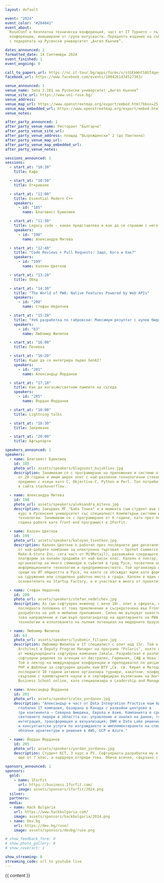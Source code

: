 ```yaml
---
layout: default

event: "2024"
event_color: "#284841"
event_about:
  RuseConf е безплатна техническа конференция, част от IT Турнето – пътуващи из България
  конференции, инициирани от група ентусиасти. Поредното издание на събитието се организира
  с подкрепата на Русенски университет „Ангел Кънчев“.

dates_announced: 1
formatted_date: 14 Септември 2024
event_finished: 1
event_ongoing: 0

call_to_papers_url: https://nc.it-tour.bg/apps/forms/s/stGEkWntS8GT4geydtAwG5Fb
facebook_url: https://www.facebook.com/events/1004261434527383/

venue_announced: 1
venue_name: Зала 2.101 на Русенски университет „Ангел Кънчев“
venue_site_url: https://www.uni-ruse.bg/
venue_address:
venue_map_url: https://www.openstreetmap.org/export/embed.html?bbox=25.967790484428406%2C43.85256793116109%2C25.975606441497803%2C43.85754637394966&amp;layer=mapnik&amp;marker=43.85505720450864%2C25.971698462963104
venue_map_embedded_url: https://www.openstreetmap.org/export/embed.html?bbox=25.967790484428406%2C43.85256793116109%2C25.975606441497803%2C43.85754637394966&amp;layer=mapnik&amp;marker=43.85505720450864%2C25.971698462963104
venue_notes:

after_party_announced: 1
after_party_venue_name: Ресторант "Българче"
after_party_venue_site_url:
after_party_venue_address: площад "Възрожденски" 2 (до Пантеона)
after_party_venue_map_url:
after_party_venue_map_embedded_url:
after_party_venue_notes:

sessions_announced: 1
sessions:
  - start_at: "10:30"
    title: Кафе

  - start_at: "10:50"
    title: Откриване

  - start_at: "11:00"
    title: Essential Modern C++
    speakers:
      - id: "185"
        name: Благовест Буюклиев

  - start_at: "11:50"
    title: Legacy code - какво представлява и как да се справим с него
    speakers:
      - id: "198"
        name: Александра Митева

  - start_at: "12:40"
    title: "Code Reviews + Pull Requests: Защо, Кога и Как?"
    speakers:
      - id: "199"
        name: Калоян Цветков

  - start_at: "13:20"
    title: Обяд

  - start_at: "14:30"
    title: "The World of PWA: Native Features Powered by Web APIs"
    speakers:
      - id: "200"
        name: Стефан Неделчев

  - start_at: "15:20"
    title: "Уеб разработка по габровски: Максимум резултат с нулев бюджет"
    speakers:
      - id: "63"
        name: Любомир Филипов

  - start_at: "16:00"
    title: Почивка

  - start_at: "16:20"
    title: Къде да се интегрира първо GenAI?
    speakers:
      - id: "201"
        name: Александър Йорданов

  - start_at: "17:10"
    title: Как да изгасим/светнем лампите на съседа
    speakers:
      - id: "205"
        name: Йордан Йорданов

  - start_at: "18:00"
    title: Lightning talks

  - start_at: "18:30"
    title: Закриване

  - start_at: "20:00"
    title: Афтърпарти

speakers_announced: 1
speakers:
  - name: Благовест Буюклиев
    id: 185
    photo_url: assets/speakers/blagovest_bujukliev.jpg
    description: Занимавам се с програмиране на приложения и системи от повече
      от 20 години и имам широк опит с най-различни технологични стекове и
      предимно с езици като C, Objective-C, Python и Perl. Топ потребител от Русе
      в сайта stackoverflow.

  - name: Александра Митева
    id: 198
    photo_url: assets/speakers/aleksandra_miteva.jpg
    description: Завърших МГ "Баба Тонка" и в момента съм студент във втори
      курс в Русенския университет със специалност Компютърни системи и
      технологии. Занимавам се с програмиране от 6 години, като през последната
      година работя като front-end програмист в 1ForFit.

  - name: Калоян Цветков
    id: 199
    photo_url: assets/speakers/kaloyan_tsvetkov.jpg
    description: Калоян Цветков е работил през последните две десетилетия в една
      от най-добрите компании за електронна търговия – Upshot Commerce (преди
      Make-A-Store Inc, сега част от Mi9Retail), развивайки следващото поколение
      платформи за онлайн продажби от най-висок клас. Калоян е лектор, спонсор и
      организатор на много семинари и събития в град Русе, посветени на
      информационните технологии и предприемачеството. Той организира първите
      срещи на ИТ общността в Русе, на които се обсъждат идеи като формирането
      на сдружение или споделено работно място в града. Калоян е един от
      основателите на Startup Factory, и е участвал в много от проектите и идеите на сдружението.

  - name: Стефан Неделчев
    id: 200
    photo_url: assets/speakers/stefan_nedelchev.jpg
    description: Аз съм софтуерен инженер с вече 10г. опит в сферата, като
      последната половина от това приключение е съсредоточена във Front-end
      разработка на уеб и мобилни приложения. Силно ме вълнуват новостите в
      това направление и съм върл пропагандатор на адаптирането на PWA
      технологии и използването на пълния потенциал на модерните браузъри.

  - name: Любомир Филипов
    id: 63
    photo_url: assets/speakers/lyubomir_filipov.jpg
    description: Любомир Филипов e IT специалист с опит над 15г. Той е Group
      Architect и Deputy Program Manager на програма "Polaris", която е част
      от международната софтуерна компания Jakala. Разработвал е различни
      софтуерни решения за агенции от Австралия, Германия, САЩ и Нова Зеландия.
      Той е лектор на международни конференции и преподавател по дисциплините
      PHP и Шаблони за софтуерен дизайн към ВТУ „Св. св. Кирил и Методий“. През
      последните 10 години активно организира турнири, хакатони, конференции,
      свързани с компютърните науки и е сертифициран възпитаник на Harvard
      Business School online, като специализира в Leadership and Management.

  - name: Александър Йорданов
    id: 201
    photo_url: assets/speakers/alex_yordanov.jpg
    description: "Александър е част от Data Integration Practice към Адастра -
      глобална IT компания, базирана в Канада с развойни центрове в
      три континента – Северна Америка, Европа и Азия. Компанията е сред
      световните лидери в областта на: управление и анализ на данни; тяхната
      интеграция, трансформация и визуализация; DWH и Data Lake решения, както
      и консултантски услуги по изграждането и имплементирането на специфични
      облачни архитектури и решения в AWS, GCP и Azure."

  - name: Йордан Йорданов
    id: 205
    photo_url: assets/speakers/yordan_yordanov.jpg
    description: Студент КСТ, 3 курс в РУ. Софтуерната разработка му е страст
      още от 7 клас, а хардуера отпреди това. Обича всичко, свързано с технологиите.

sponsors_announced: 1
sponsors:
  gold:
    - name: 1ForFit
      url: https://business.1forfit.com/
      image: assets/sponsors/1forfit/2024.png
  silver:
  partners:
  media:
  - name: Hack Bulgaria
    url: https://www.hackbulgaria.com/
    image: assets/sponsors/hackbulgaria/2024.png
  - name: Dev.bg
    url: https://dev.bg/ruse/
    image: assets/sponsors/devbg/ruse.png

# show_feedback_form: 0
# show_photo_gallery: 0
# show_coverart: 1

show_streaming: 0
streaming_code: url to youtube live
---
```


{{ content }}
